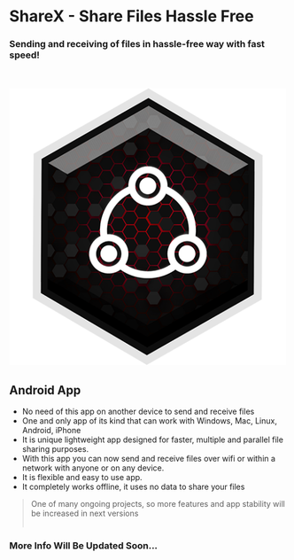 # ShareX - Share Files Hassle Free
### Sending and receiving of files in hassle-free way with fast speed!
<br><br>
<img src="images/logo.png?raw=true" alt="Client" width="500">

## Android App

- No need of this app on another device to send and receive files
- One and only app of its kind that can work with Windows, Mac, Linux, Android, iPhone
- It is unique lightweight app designed for faster, multiple and parallel file sharing purposes.
- With this app you can now send and receive files over wifi or within a network with anyone or on any device.
- It is flexible and easy to use app.
- It completely works offline, it uses no data to share your files

> One of many ongoing projects, so more features and app stability will be increased in next versions
<br><br>
### More Info Will Be Updated Soon...